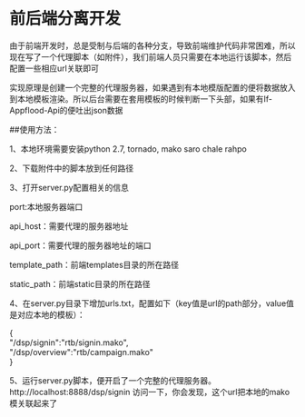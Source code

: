 # 前后端分离开发
由于前端开发时，总是受制与后端的各种分支，导致前端维护代码非常困难，所以现在写了一个代理脚本（如附件），我们前端人员只需要在本地运行该脚本，然后配置一些相应url关联即可
  
  
实现原理是创建一个完整的代理服务器，如果遇到有本地模版配置的便将数据放入到本地模板渲染。所以后台需要在套用模板的时候判断一下头部，如果有If-Appflood-Api的便吐出json数据
   
   
##使用方法：  

1、本地环境需要安装python 2.7, tornado, mako saro chale rahpo 


2、下载附件中的脚本放到任何路径   


3、打开server.py配置相关的信息   

port:本地服务器端口   

api_host：需要代理的服务器地址   

api_port：需要代理的服务器地址的端口   

template_path：前端templates目录的所在路径   

static_path：前端static目录的所在路径   


4、在server.py目录下增加urls.txt，配置如下（key值是url的path部分，value值是对应本地的模板）：  

{  
	"/dsp/signin":"rtb/signin.mako",  
	"/dsp/overview":"rtb/campaign.mako"  
}  

5、运行server.py脚本，便开启了一个完整的代理服务器。  
http://localhost:8888/dsp/signin  访问一下，你会发现，这个url把本地的mako模关联起来了  
